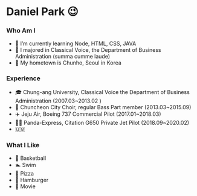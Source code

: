 # Daniel Park 😉

### Who Am I
- 🌱 I’m currently learning Node, HTML, CSS, JAVA
- 🥇 I majored in Classical Voice, the Department of Business Administration (summa cumme laude)
- 🚅 My hometown is Chunho, Seoul in Korea

### Experience
- 🎓 Chung-ang University, Classical Voice the Department of Business Administration (2007.03~2013.02 )
- 🎵 Chuncheon City Choir, regular Bass Part member (2013.03~2015.09)
- ✈️ Jeju Air, Boeing 737 Commercial Pilot (2017.01~2018.03)
- 👨‍✈ Panda-Express, Citation G650 Private Jet Pilot (2018.09~2020.02)
- 🇺🇲


### What I Like
- 🏀 Basketball
- 🏊 Swim
- 🍕 Pizza
- 🍔 Hamburger
- 🎥 Movie
